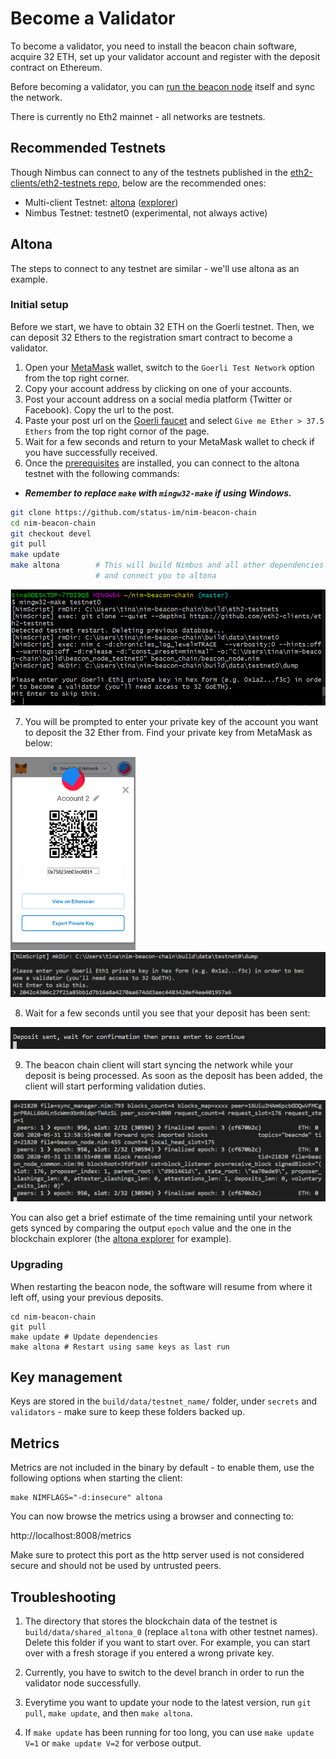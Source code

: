# Become a Validator

To become a validator, you need to install the beacon chain software, acquire 32 ETH, set up your validator account and register with the deposit contract on Ethereum.

Before becoming a validator, you can [run the beacon node](./beacon_node.md) itself and sync the network.

There is currently no Eth2 mainnet - all networks are testnets.

## Recommended Testnets

Though Nimbus can connect to any of the testnets published in the [eth2-clients/eth2-testnets repo](https://github.com/eth2-clients/eth2-testnets/tree/master/nimbus), below are the recommended ones:

- Multi-client Testnet: [altona](https://github.com/goerli/altona) ([explorer](https://altona.beaconcha.in))
- Nimbus Testnet: testnet0 (experimental, not always active)

## Altona

The steps to connect to any testnet are similar - we'll use altona as an example.

### Initial setup

Before we start, we have to obtain 32 ETH on the Goerli testnet. Then, we can deposit 32 Ethers to the registration smart contract to become a validator.

1. Open your [MetaMask](https://metamask.io/) wallet, switch to the `Goerli Test Network` option from the top right corner.
2. Copy your account address by clicking on one of your accounts.
3. Post your account address on a social media platform (Twitter or Facebook). Copy the url to the post.
4. Paste your post url on the [Goerli faucet](https://faucet.goerli.mudit.blog/) and select `Give me Ether > 37.5 Ethers` from the top right cornor of the page.
5. Wait for a few seconds and return to your MetaMask wallet to check if you have successfully received.
6. Once the [prerequisites](./install.md) are installed, you can connect to the altona testnet with the following commands: <br>

- **_Remember to replace `make` with `mingw32-make` if using Windows._**

```bash
git clone https://github.com/status-im/nim-beacon-chain
cd nim-beacon-chain
git checkout devel
git pull
make update
make altona        # This will build Nimbus and all other dependencies
                   # and connect you to altona
```

<img src="./img/connect_testnet.PNG" alt="" style="margin: 0 40 0 40"/>

7. You will be prompted to enter your private key of the account you want to deposit the 32 Ether from. Find your private key from MetaMask as below:

<img src="./img/export_pkey.PNG" alt="" width="200" style="margin: 0 40 0 40"/>

<img src="./img/enter_private_key.PNG" alt="" style="margin: 0 40 0 40"/>

8. Wait for a few seconds until you see that your deposit has been sent:

<img src="./img/deposit_sent.PNG" alt="" style="margin: 0 40 0 40"/>

9. The beacon chain client will start syncing the network while your deposit is being processed. As soon as the deposit has been added, the client will start performing validation duties.

<img src="./img/success.PNG" alt="" style="margin: 0 40 0 40"/>

You can also get a brief estimate of the time remaining until your network gets synced by comparing the output `epoch` value and the one in the blockchain explorer (the [altona explorer](https://altona.beaconcha.in) for example).

### Upgrading

When restarting the beacon node, the software will resume from where it left off, using your previous deposits.

```
cd nim-beacon-chain
git pull
make update # Update dependencies
make altona # Restart using same keys as last run
```

## Key management

Keys are stored in the `build/data/testnet_name/` folder, under `secrets` and `validators` - make sure to keep these folders backed up.

## Metrics

Metrics are not included in the binary by default - to enable them, use the following options when starting the client:

```
make NIMFLAGS="-d:insecure" altona
```

You can now browse the metrics using a browser and connecting to:

http://localhost:8008/metrics

Make sure to protect this port as the http server used is not considered secure and should not be used by untrusted peers.

## Troubleshooting

1. The directory that stores the blockchain data of the testnet is `build/data/shared_altona_0` (replace `altona` with other testnet names). Delete this folder if you want to start over. For example, you can start over with a fresh storage if you entered a wrong private key.

2. Currently, you have to switch to the devel branch in order to run the validator node successfully.

3. Everytime you want to update your node to the latest version, run `git pull`, `make update`, and then `make altona`.

4. If `make update` has been running for too long, you can use `make update V=1` or `make update V=2` for verbose output.
